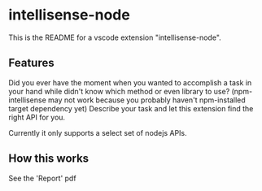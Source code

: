 # intellisense-node

This is the README for a vscode extension "intellisense-node".

## Features

Did you ever have the moment when you wanted to accomplish a task in your hand while didn't know which method or even library to use? (npm-intellisense may not work because you probably haven't npm-installed target dependency yet) Describe your task and let this extension find the right API for you.

Currently it only supports a select set of nodejs APIs.

## How this works

See the 'Report' pdf
